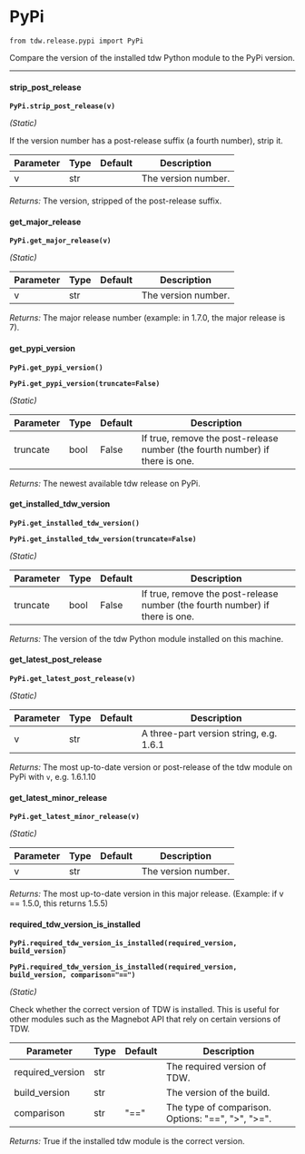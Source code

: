 # PyPi

`from tdw.release.pypi import PyPi`

Compare the version of the installed tdw Python module to the PyPi version.

***

#### strip_post_release

**`PyPi.strip_post_release(v)`**

_(Static)_

If the version number has a post-release suffix (a fourth number), strip it.


| Parameter | Type | Default | Description |
| --- | --- | --- | --- |
| v |  str |  | The version number. |

_Returns:_  The version, stripped of the post-release suffix.

#### get_major_release

**`PyPi.get_major_release(v)`**

_(Static)_


| Parameter | Type | Default | Description |
| --- | --- | --- | --- |
| v |  str |  | The version number. |

_Returns:_  The major release number (example: in 1.7.0, the major release is 7).

#### get_pypi_version

**`PyPi.get_pypi_version()`**

**`PyPi.get_pypi_version(truncate=False)`**

_(Static)_


| Parameter | Type | Default | Description |
| --- | --- | --- | --- |
| truncate |  bool  | False | If true, remove the post-release number (the fourth number) if there is one. |

_Returns:_  The newest available tdw release on PyPi.

#### get_installed_tdw_version

**`PyPi.get_installed_tdw_version()`**

**`PyPi.get_installed_tdw_version(truncate=False)`**

_(Static)_


| Parameter | Type | Default | Description |
| --- | --- | --- | --- |
| truncate |  bool  | False | If true, remove the post-release number (the fourth number) if there is one. |

_Returns:_  The version of the tdw Python module installed on this machine.

#### get_latest_post_release

**`PyPi.get_latest_post_release(v)`**

_(Static)_


| Parameter | Type | Default | Description |
| --- | --- | --- | --- |
| v |  str |  | A three-part version string, e.g. 1.6.1 |

_Returns:_  The most up-to-date version or post-release of the tdw module on PyPi with `v`, e.g. 1.6.1.10

#### get_latest_minor_release

**`PyPi.get_latest_minor_release(v)`**

_(Static)_


| Parameter | Type | Default | Description |
| --- | --- | --- | --- |
| v |  str |  | The version number. |

_Returns:_  The most up-to-date version in this major release. (Example: if v == 1.5.0, this returns 1.5.5)

#### required_tdw_version_is_installed

**`PyPi.required_tdw_version_is_installed(required_version, build_version)`**

**`PyPi.required_tdw_version_is_installed(required_version, build_version, comparison="==")`**

_(Static)_

Check whether the correct version of TDW is installed.
This is useful for other modules such as the Magnebot API that rely on certain versions of TDW.


| Parameter | Type | Default | Description |
| --- | --- | --- | --- |
| required_version |  str |  | The required version of TDW. |
| build_version |  str |  | The version of the build. |
| comparison |  str  | "==" | The type of comparison. Options: "==", ">", ">=". |

_Returns:_  True if the installed tdw module is the correct version.

